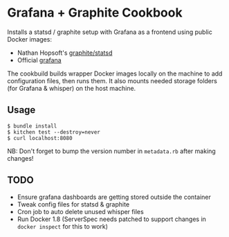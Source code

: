 Grafana + Graphite Cookbook
===========================

Installs a statsd / graphite setup with Grafana as a frontend using public Docker images:
* Nathan Hopsoft's [graphite/statsd](https://hub.docker.com/r/hopsoft/graphite-statsd)
* Official [grafana](https://hub.docker.com/r/grafana/grafana)

The cookbuild builds wrapper Docker images locally on the machine to add configuration files, then runs them. It also mounts needed storage folders (for Grafana & whisper) on the host machine.

## Usage

```
$ bundle install
$ kitchen test --destroy=never
$ curl localhost:8080
```

NB: Don't forget to bump the version number in `metadata.rb` after making changes!

## TODO

* Ensure grafana dashboards are getting stored outside the container
* Tweak config files for statsd & graphite
* Cron job to auto delete unused whisper files
* Run Docker 1.8 (ServerSpec needs patched to support changes in `docker inspect` for this to work)
